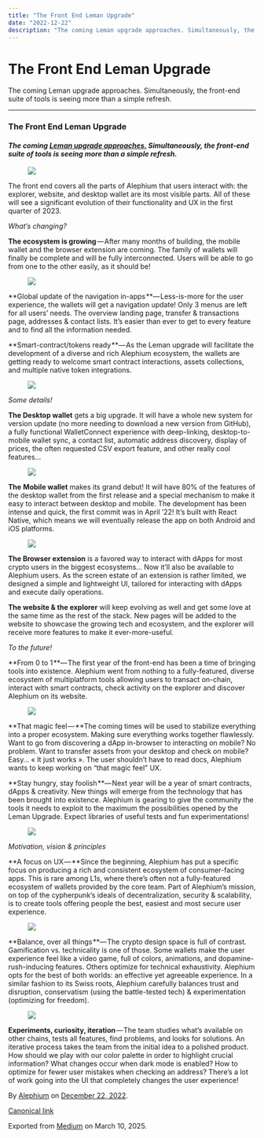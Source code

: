 ```yaml
---
title: "The Front End Leman Upgrade"
date: "2022-12-22"
description: "The coming Leman upgrade approaches. Simultaneously, the front-end suite of tools is seeing more than a simple refresh."
---
```


<div>

# The Front End Leman Upgrade

</div>

<div class="section p-summary" field="subtitle">

The coming Leman upgrade approaches. Simultaneously, the front-end suite of tools is seeing more than a simple refresh.

</div>

<div class="section e-content" field="body">

<div id="e714" class="section section section--body section--first section--last">

<div class="section-divider">

------------------------------------------------------------------------

</div>

<div class="section-content">

<div class="section-inner sectionLayout--insetColumn">

### **The Front End Leman Upgrade**

#### *The coming* <a href="https://medium.com/@alephium/announcing-the-leman-network-upgrade-c01a81e65f0e" class="markup--anchor markup--h4-anchor" data-href="https://medium.com/@alephium/announcing-the-leman-network-upgrade-c01a81e65f0e" target="_blank"><em>Leman upgrade approaches.</em></a> *Simultaneously, the front-end suite of tools is seeing more than a simple refresh.*

<figure id="a52a" class="graf graf--figure graf-after--h4">
<img src="https://cdn-images-1.medium.com/max/800/1*O9ZoE04w9RVG2uFjDf0PSg.png" class="graf-image" data-image-id="1*O9ZoE04w9RVG2uFjDf0PSg.png" data-width="1920" data-height="1080" data-is-featured="true" />
</figure>

The front end covers all the parts of Alephium that users interact with: the explorer, website, and desktop wallet are its most visible parts. All of these will see a significant evolution of their functionality and UX in the first quarter of 2023.

*What’s changing?*

**The ecosystem is growing** — After many months of building, the mobile wallet and the browser extension are coming. The family of wallets will finally be complete and will be fully interconnected. Users will be able to go from one to the other easily, as it should be!

<figure id="56f5" class="graf graf--figure graf-after--p">
<img src="https://cdn-images-1.medium.com/max/800/1*M3tAG-o-eJ76vWp6ZCxpug.png" class="graf-image" data-image-id="1*M3tAG-o-eJ76vWp6ZCxpug.png" data-width="1920" data-height="1080" />
</figure>

**Global update of the navigation in-apps **— Less-is-more for the user experience, the wallets will get a navigation update! Only 3 menus are left for all users’ needs. The overview landing page, transfer & transactions page, addresses & contact lists. It’s easier than ever to get to every feature and to find all the information needed.

**Smart-contract/tokens ready **— As the Leman upgrade will facilitate the development of a diverse and rich Alephium ecosystem, the wallets are getting ready to welcome smart contract interactions, assets collections, and multiple native token integrations.

<figure id="0a4a" class="graf graf--figure graf-after--p">
<img src="https://cdn-images-1.medium.com/max/800/1*Q3MT7AbuX01hLEWTNad89A.png" class="graf-image" data-image-id="1*Q3MT7AbuX01hLEWTNad89A.png" data-width="1920" data-height="1080" />
</figure>

*Some details!*

**The Desktop wallet** gets a big upgrade. It will have a whole new system for version update (no more needing to download a new version from GitHub), a fully functional WalletConnect experience with deep-linking, desktop-to-mobile wallet sync, a contact list, automatic address discovery, display of prices, the often requested CSV export feature, and other really cool features…

<figure id="012f" class="graf graf--figure graf-after--p">
<img src="https://cdn-images-1.medium.com/max/800/0*REnpzhVzPo8tTG-x" class="graf-image" data-image-id="0*REnpzhVzPo8tTG-x" data-width="1400" data-height="787" />
</figure>

**The** **Mobile wallet** makes its grand debut! It will have 80% of the features of the desktop wallet from the first release and a special mechanism to make it easy to interact between desktop and mobile. The development has been intense and quick, the first commit was in April ’22! It’s built with React Native, which means we will eventually release the app on both Android and iOS platforms.

<figure id="7d74" class="graf graf--figure graf-after--p">
<img src="https://cdn-images-1.medium.com/max/800/0*Jx2ACGQW10mSXic9" class="graf-image" data-image-id="0*Jx2ACGQW10mSXic9" data-width="1400" data-height="787" />
</figure>

**The Browser extension** is a favored way to interact with dApps for most crypto users in the biggest ecosystems… Now it’ll also be available to Alephium users. As the screen estate of an extension is rather limited, we designed a simple and lightweight UI, tailored for interacting with dApps and execute daily operations.

**The website & the explorer** will keep evolving as well and get some love at the same time as the rest of the stack. New pages will be added to the website to showcase the growing tech and ecosystem, and the explorer will receive more features to make it ever-more-useful.

*To the future!*

**From 0 to 1 **— The first year of the front-end has been a time of bringing tools into existence. Alephium went from nothing to a fully-featured, diverse ecosystem of multiplatform tools allowing users to transact on-chain, interact with smart contracts, check activity on the explorer and discover Alephium on its website.

<figure id="8754" class="graf graf--figure graf-after--p">
<img src="https://cdn-images-1.medium.com/max/800/1*xJhj2AUwT6X-qUtYA5IgPQ.png" class="graf-image" data-image-id="1*xJhj2AUwT6X-qUtYA5IgPQ.png" data-width="1920" data-height="1080" />
</figure>

**That magic feel — **The coming times will be used to stabilize everything into a proper ecosystem. Making sure everything works together flawlessly. Want to go from discovering a dApp in-browser to interacting on mobile? No problem. Want to transfer assets from your desktop and check on mobile? Easy… « It just works ». The user shouldn’t have to read docs, Alephium wants to keep working on “that magic feel” UX.

**Stay hungry, stay foolish **— Next year will be a year of smart contracts, dApps & creativity. New things will emerge from the technology that has been brought into existence. Alephium is gearing to give the community the tools it needs to exploit to the maximum the possibilities opened by the Leman Upgrade. Expect libraries of useful tests and fun experimentations!

<figure id="339d" class="graf graf--figure graf-after--p">
<img src="https://cdn-images-1.medium.com/max/800/1*A6rp8ZYUvNha8lqhG-brrQ.png" class="graf-image" data-image-id="1*A6rp8ZYUvNha8lqhG-brrQ.png" data-width="1920" data-height="1080" />
</figure>

*Motivation, vision & principles*

**A focus on UX — **Since the beginning, Alephium has put a specific focus on producing a rich and consistent ecosystem of consumer-facing apps. This is rare among L1s, where there’s often not a fully-featured ecosystem of wallets provided by the core team. Part of Alephium’s mission, on top of the cypherpunk’s ideals of decentralization, security & scalability, is to create tools offering people the best, easiest and most secure user experience.

<figure id="a5d5" class="graf graf--figure graf-after--p">
<img src="https://cdn-images-1.medium.com/max/800/1*DF2-s1zrzntIl9GK1cluPQ.png" class="graf-image" data-image-id="1*DF2-s1zrzntIl9GK1cluPQ.png" data-width="1920" data-height="1080" />
</figure>

**Balance, over all things **— The crypto design space is full of contrast. Gamification vs. technicality is one of those. Some wallets make the user experience feel like a video game, full of colors, animations, and dopamine-rush-inducing features. Others optimize for technical exhaustivity. Alephium opts for the best of both worlds: an effective yet agreeable experience. In a similar fashion to its Swiss roots, Alephium carefully balances trust and disruption, conservatism (using the battle-tested tech) & experimentation (optimizing for freedom).

<figure id="8f0a" class="graf graf--figure graf-after--p">
<img src="https://cdn-images-1.medium.com/max/800/1*fPw9NuIqN7IuC9fUu0FW-w.png" class="graf-image" data-image-id="1*fPw9NuIqN7IuC9fUu0FW-w.png" data-width="1920" data-height="1080" />
</figure>

**Experiments, curiosity, iteration** — The team studies what’s available on other chains, tests all features, find problems, and looks for solutions. An iterative process takes the team from the initial idea to a polished product. How should we play with our color palette in order to highlight crucial information? What changes occur when dark mode is enabled? How to optimize for fewer user mistakes when checking an address? There’s a lot of work going into the UI that completely changes the user experience!

</div>

</div>

</div>

</div>

By <a href="https://medium.com/@alephium" class="p-author h-card">Alephium</a> on [December 22, 2022](https://medium.com/p/948a98a3e2d).

<a href="https://medium.com/@alephium/the-front-end-leman-upgrade-948a98a3e2d" class="p-canonical">Canonical link</a>

Exported from [Medium](https://medium.com) on March 10, 2025.
